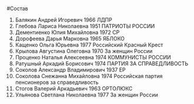 #Состав
1. Балякин Андрей Игоревич 1966 ЛДПР
2. Глебова Лариса Николаевна 1951 ПАТРИОТЫ РОССИИ
3. Дементиенко Юлия Михайловна 1972 СР
4. Дорофеева Дарья Марковна 1965 ЯБЛОКО
5. Кащенко Ольга Юрьевна 1977 Российский Красный Крест
6. Крылова Августина Олеговна 1970 За женщин России
7. Проценко Наталья Алексеевна 1974 КОММУНИСТЫ РОССИИ
8. Ратушный Аркадий Борисович 1974 ПАРТИЯ ЗА СПРАВЕДЛИВОСТЬ
9. Соколов Александр Владимирович 1937 ЕР
10. Соколова Снежанна Михайловна 1974 Российская партия пенсионеров за справедливость
11. Стогов Валерий Аркадьевич 1963 ОРТОЛЮКС
12. Ульянова Светлана Николаевна 1977 За женщин России
